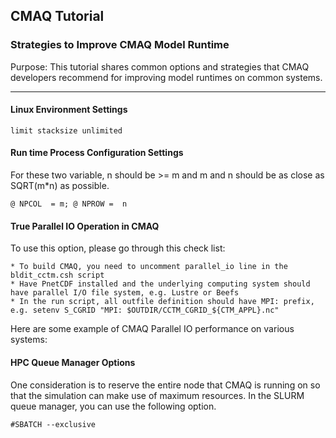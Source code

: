## CMAQ Tutorial 
### Strategies to Improve CMAQ Model Runtime 
Purpose: This tutorial shares common options and strategies that CMAQ developers recommend for improving model runtimes on common systems.


------------
#### Linux Environment Settings

```
limit stacksize unlimited 
```
#### Run time Process Configuration Settings

For these two variable, n should be >= m and m and n should be as close as SQRT(m*n) as possible.

```
@ NPCOL  = m; @ NPROW =  n
```

#### True Parallel IO Operation in CMAQ

To use this option, please go through this check list:

    * To build CMAQ, you need to uncomment parallel_io line in the bldit_cctm.csh script
    * Have PnetCDF installed and the underlying computing system should have parallel I/O file system, e.g. Lustre or Beefs
    * In the run script, all outfile definition should have MPI: prefix, e.g. setenv S_CGRID "MPI: $OUTDIR/CCTM_CGRID_${CTM_APPL}.nc"

Here are some example of CMAQ Parallel IO performance on various systems:


    
#### HPC Queue Manager Options

One consideration is to reserve the entire node that CMAQ is running on so that the simulation can make use of maximum resources. In the SLURM queue manager, you can use the following option.
```
#SBATCH --exclusive
```



